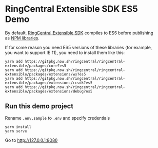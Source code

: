 # RingCentral Extensible SDK ES5 Demo

By default, [RingCentral Extensible SDK](https://github.com/ringcentral/ringcentral-extensible) compiles to ES6 before publishing as [NPM libraries](https://www.npmjs.com/search?q=%40rc-ex).

If for some reason you need ES5 versions of these libraries (for example, you want to support IE 11), you need to install them like this:

```
yarn add https://gitpkg.now.sh/ringcentral/ringcentral-extensible/packages/core?es5
yarn add https://gitpkg.now.sh/ringcentral/ringcentral-extensible/packages/extensions/ws?es5
yarn add https://gitpkg.now.sh/ringcentral/ringcentral-extensible/packages/extensions/rcsdk?es5
yarn add https://gitpkg.now.sh/ringcentral/ringcentral-extensible/packages/extensions/debug?es5
```


## Run this demo project

Rename `.env.sample` to `.env` and specify credentials

```
yarn install
yarn serve
```

Go to http://127.0.0.1:8080
